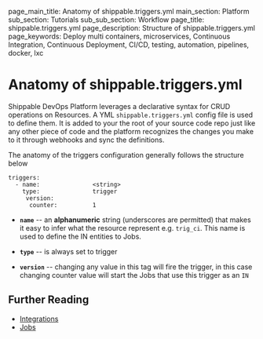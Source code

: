 page_main_title: Anatomy of shippable.triggers.yml
main_section: Platform
sub_section: Tutorials
sub_sub_section: Workflow
page_title: shippable.triggers.yml
page_description: Structure of shippable.triggers.yml
page_keywords: Deploy multi containers, microservices, Continuous Integration, Continuous Deployment, CI/CD, testing, automation, pipelines, docker, lxc

# Anatomy of shippable.triggers.yml

Shippable DevOps Platform leverages a declarative syntax for CRUD operations on Resources. A YML `shippable.triggers.yml` config file is used to define them. It is added to your the root of your source code repo just like any other piece of code and the platform recognizes the changes you make to it through webhooks and sync the definitions.

The anatomy of the triggers configuration generally follows the structure below

```
triggers:
  - name: 				<string>
    type: 				trigger
	 version:
      counter: 			1
```
* **`name`** -- an **alphanumeric** string (underscores are permitted) that makes it easy to infer what the resource represent e.g. `trig_ci`. This name is used to define the IN entities to Jobs.

* **`type`** -- is always set to trigger

* **`version`** -- changing any value in this tag will fire the trigger, in this case changing counter value will start the Jobs that use this trigger as an `IN`

## Further Reading
* [Integrations](/platform/integration/overview/)
* [Jobs](/platform/workflow/job/overview/)
